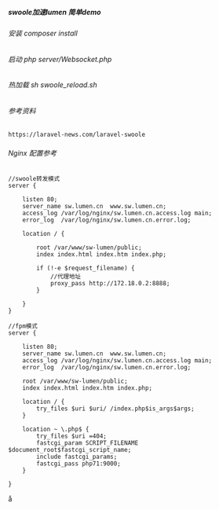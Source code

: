 ##### swoole加速lumen 简单demo
###### 安装 composer install
###### 启动 php server/Websocket.php
###### 热加载 sh swoole_reload.sh  
###### 参考资料
```
https://laravel-news.com/laravel-swoole
```
###### Nginx 配置参考
```
//swoole转发模式
server {

    listen 80;
    server_name sw.lumen.cn  www.sw.lumen.cn;
    access_log /var/log/nginx/sw.lumen.cn.access.log main;
    error_log  /var/log/nginx/sw.lumen.cn.error.log;

    location / {

        root /var/www/sw-lumen/public;
        index index.html index.htm index.php;

        if (!-e $request_filename) {
            //代理地址
            proxy_pass http://172.18.0.2:8888;
        }

    }
}
```
```
//fpm模式
server {

    listen 80;
    server_name sw.lumen.cn  www.sw.lumen.cn;
    access_log /var/log/nginx/sw.lumen.cn.access.log main;
    error_log  /var/log/nginx/sw.lumen.cn.error.log;

    root /var/www/sw-lumen/public;
    index index.html index.htm index.php;

    location / {
        try_files $uri $uri/ /index.php$is_args$args;
    }

    location ~ \.php$ {
        try_files $uri =404;
        fastcgi_param SCRIPT_FILENAME $document_root$fastcgi_script_name;
        include fastcgi_params;
        fastcgi_pass php71:9000;
    }

}
```

å

